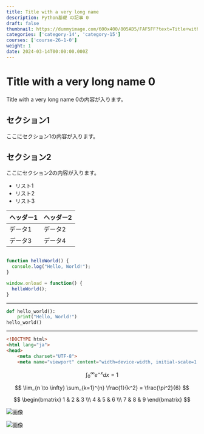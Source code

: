 ```yaml
---
title: Title with a very long name
description: Python基礎 の記事 0
draft: false
thumbnail: https://dummyimage.com/600x400/805AD5/FAF5FF?text=Title+with+a+very+long+name
categories: ['category-14', 'category-15']
courses: ['course-26-1-0']
weight: 1
date: 2024-03-14T00:00:00.000Z
---
```


# Title with a very long name 0

Title with a very long name 0の内容が入ります。

## セクション1
ここにセクション1の内容が入ります。

## セクション2
ここにセクション2の内容が入ります。

- リスト1
- リスト2
- リスト3

| ヘッダー1 | ヘッダー2 |
| --------- | --------- |
| データ1   | データ2   |
| データ3   | データ4   |

```javascript

function helloWorld() {
  console.log("Hello, World!");
}

window.onload = function() {
  helloWorld();
}

```

---

```python
def hello_world():
    print("Hello, World!")
hello_world()
```

---

```html
<!DOCTYPE html>
<html lang="ja">
<head>
    <meta charset="UTF-8">
    <meta name="viewport" content="width=device-width, initial-scale=1.0">
```

$$
\int_{0}^{\infty} e^{-x} dx = 1
$$

$$
\lim_{n \to \infty} \sum_{k=1}^{n} \frac{1}{k^2} = \frac{\pi^2}{6}
$$

$$
\begin{bmatrix}
1 & 2 & 3 \\\
4 & 5 & 6 \\\
7 & 8 & 9
\end{bmatrix}
$$

![画像](https://dummyimage.com/320x180/2D3748/F5F7FA?text=Title+with+a+very+long+name+0)

![画像](https://dummyimage.com/640x360/1A202C/EDF2F7?text=Title+with+a+very+long+name+0)
